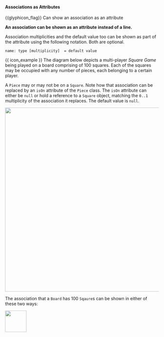 <div id="title">

#### Associations as Attributes

</div>

<span id="prereqs"></span>

<span id="outcomes">{{glyphicon_flag}} Can show an association as an attribute</span>

<div id="body">

**An association can be shown as an attribute instead of a line.** 

Association multiplicities and the default value too can be shown as part of the attribute using the following notation. Both are optional. 

`name: type [multiplicity]  = default value`

<tip-box>

{{ icon_example }} The diagram below depicts a multi-player _Square Game_ being played on a board comprising of 100 squares. Each of the squares may be occupied with any number of pieces, each belonging to a certain player. 

A `Piece` may or may not be on a `Square`.  Note how that association can be replaced by an `isOn` attribute of the `Piece` class. The `isOn` attribute can either be `null` or hold a reference to a `Square` object, matching the `0..1` multiplicity of the association it replaces. The default value is `null`.

<img src="{{baseUrl}}/uml/classDiagrams/associationsAsAttributes/what/images/squareMultiplicity.png" width="600" />
<p/>

The association that a `Board` has 100 `Sqaure`s can be shown in either of these two ways: 

<img src="{{baseUrl}}/uml/classDiagrams/associationsAsAttributes/what/images/board.png" height="70" />
<p/>

</tip-box>

</div>

<div id="extras">
</div>